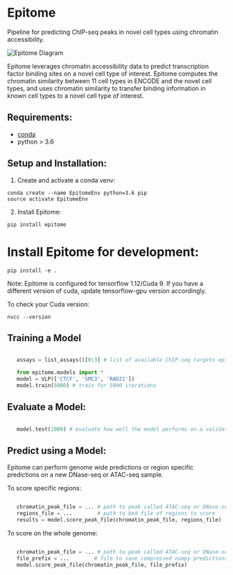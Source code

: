# Epitome

Pipeline for predicting ChIP-seq peaks in novel cell types using chromatin accessibility.

![Epitome Diagram](docs/figures/epitome_diagram.png)

Epitome leverages chromatin accessibility data to predict transcription factor binding sites on a novel cell type of interest. Epitome computes the chromatin similarity between 11 cell types in ENCODE and the novel cell types, and uses chromatin similarity to transfer binding information in known cell types to a novel cell type of interest.


## Requirements:
* [conda](https://docs.conda.io/en/latest/miniconda.html)
* python > 3.6

## Setup and Installation:
1. Create and activate a conda venv:
```
conda create --name EpitomeEnv python=3.6 pip
source activate EpitomeEnv
```
2. Install Epitome:
```
pip install epitome
```

# Install Epitome for development:
```
pip install -e .
```

Note: Epitome is configured for tensorflow 1.12/Cuda 9. If you have a different
version of cuda, update tensorflow-gpu version accordingly.

To check your Cuda version:
```
nvcc --version
```

## Training a Model

```python

   assays = list_assays()[0:3] # list of available ChIP-seq targets epitome can predict on

   from epitome.models import *
   model = VLP(['CTCF', 'SMC3', 'RAD21'])
   model.train(5000) # train for 5000 iterations
```

## Evaluate a Model:

```python

   model.test(1000) # evaluate how well the model performs on a validation set

```

## Predict using a Model:

Epitome can perform genome wide predictions or region specific predictions on
a new DNase-seq or ATAC-seq sample.

To score specific regions:

```python

   chromatin_peak_file = ... # path to peak called ATAC-seq or DNase-seq in bed format
   regions_file = ...        # path to bed file of regions to score
   results = model.score_peak_file(chromatin_peak_file, regions_file)

```

To score on the whole genome:
```python

   chromatin_peak_file = ... # path to peak called ATAC-seq or DNase-seq in bed format
   file_prefix = ...        # file to save compressed numpy predictions to.
   model.score_peak_file(chromatin_peak_file, file_prefix)

```
